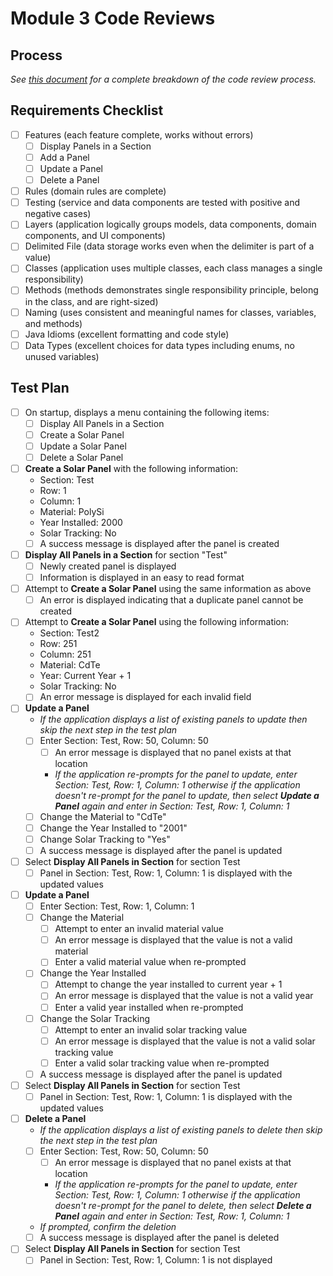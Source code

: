 
# Module 3 Code Reviews

## Process

_See [this document](../misc/code-reviews.md) for a complete breakdown of the code review process._

## Requirements Checklist

* [ ] Features (each feature complete, works without errors)
  * [ ] Display Panels in a Section
  * [ ] Add a Panel
  * [ ] Update a Panel
  * [ ] Delete a Panel
* [ ] Rules (domain rules are complete)
* [ ] Testing (service and data components are tested with positive and negative cases)
* [ ] Layers (application logically groups models, data components, domain components, and UI components)
* [ ] Delimited File (data storage works even when the delimiter is part of a value)
* [ ] Classes (application uses multiple classes, each class manages a single responsibility)
* [ ] Methods (methods demonstrates single responsibility principle, belong in the class, and are right-sized)
* [ ] Naming (uses consistent and meaningful names for classes, variables, and methods)
* [ ] Java Idioms (excellent formatting and code style)
* [ ] Data Types (excellent choices for data types including enums, no unused variables)

## Test Plan

* [ ] On startup, displays a menu containing the following items:
  * [ ] Display All Panels in a Section
  * [ ] Create a Solar Panel
  * [ ] Update a Solar Panel
  * [ ] Delete a Solar Panel
* [ ] **Create a Solar Panel** with the following information:
  * Section: Test
  * Row: 1
  * Column: 1
  * Material: PolySi
  * Year Installed: 2000
  * Solar Tracking: No
  * [ ] A success message is displayed after the panel is created
* [ ] **Display All Panels in a Section** for section "Test"
  * [ ] Newly created panel is displayed
  * [ ] Information is displayed in an easy to read format
* [ ] Attempt to **Create a Solar Panel** using the same information as above
  * [ ] An error is displayed indicating that a duplicate panel cannot be created
* [ ] Attempt to **Create a Solar Panel** using the following information:
  * Section: Test2
  * Row: 251
  * Column: 251
  * Material: CdTe
  * Year: Current Year + 1
  * Solar Tracking: No
  * [ ] An error message is displayed for each invalid field
* [ ] **Update a Panel**
  * _If the application displays a list of existing panels to update then skip the next step in the test plan_
  * [ ] Enter Section: Test, Row: 50, Column: 50
    * [ ] An error message is displayed that no panel exists at that location
    * _If the application re-prompts for the panel to update, enter Section: Test, Row: 1, Column: 1 otherwise if the application doesn't re-prompt for the panel to update, then select **Update a Panel** again and enter in Section: Test, Row: 1, Column: 1_
  * [ ] Change the Material to "CdTe"
  * [ ] Change the Year Installed to "2001"
  * [ ] Change Solar Tracking to "Yes"
  * [ ] A success message is displayed after the panel is updated
* [ ] Select **Display All Panels in Section** for section Test
  * [ ] Panel in Section: Test, Row: 1, Column: 1 is displayed with the updated values
* [ ] **Update a Panel**
  * [ ] Enter Section: Test, Row: 1, Column: 1
  * [ ] Change the Material
    * [ ] Attempt to enter an invalid material value
    * [ ] An error message is displayed that the value is not a valid material
    * [ ] Enter a valid material value when re-prompted
  * [ ] Change the Year Installed
    * [ ] Attempt to change the year installed to current year + 1
    * [ ] An error message is displayed that the value is not a valid year
    * [ ] Enter a valid year installed when re-prompted
  * [ ] Change the Solar Tracking
    * [ ] Attempt to enter an invalid solar tracking value
    * [ ] An error message is displayed that the value is not a valid solar tracking value
    * [ ] Enter a valid solar tracking value when re-prompted
  * [ ] A success message is displayed after the panel is updated
* [ ] Select **Display All Panels in Section** for section Test
  * [ ] Panel in Section: Test, Row: 1, Column: 1 is displayed with the updated values
* [ ] **Delete a Panel**
  * _If the application displays a list of existing panels to delete then skip the next step in the test plan_
  * [ ] Enter Section: Test, Row: 50, Column: 50
    * [ ] An error message is displayed that no panel exists at that location
    * _If the application re-prompts for the panel to update, enter Section: Test, Row: 1, Column: 1 otherwise if the application doesn't re-prompt for the panel to delete, then select **Delete a Panel** again and enter in Section: Test, Row: 1, Column: 1_
  * _If prompted, confirm the deletion_
  * [ ] A success message is displayed after the panel is deleted
* [ ] Select **Display All Panels in Section** for section Test
  * [ ] Panel in Section: Test, Row: 1, Column: 1 is not displayed